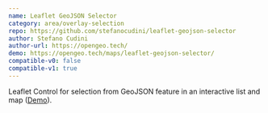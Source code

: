 ```yaml
---
name: Leaflet GeoJSON Selector
category: area/overlay-selection
repo: https://github.com/stefanocudini/leaflet-geojson-selector
author: Stefano Cudini
author-url: https://opengeo.tech/
demo: https://opengeo.tech/maps/leaflet-geojson-selector/
compatible-v0: false
compatible-v1: true
---
```


Leaflet Control for selection from GeoJSON feature in an interactive list and map (<a href="https://opengeo.tech/maps/leaflet-geojson-selector/">Demo</a>).
